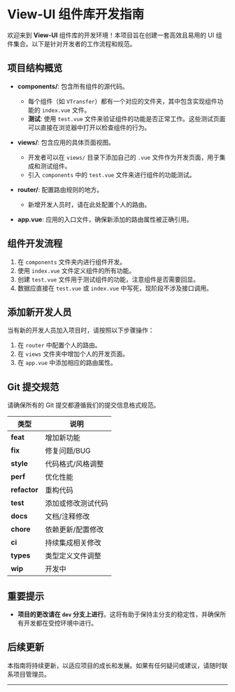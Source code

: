 # View-UI 组件库开发指南

欢迎来到 **View-UI** 组件库的开发环境！本项目旨在创建一套高效且易用的 UI 组件集合。以下是针对开发者的工作流程和规范。

## 项目结构概览

- **components/**: 包含所有组件的源代码。
  - 每个组件（如 `VTransfer`）都有一个对应的文件夹，其中包含实现组件功能的 `index.vue` 文件。
  - **测试**: 使用 `test.vue` 文件来验证组件的功能是否正常工作。这些测试页面可以直接在浏览器中打开以检查组件的行为。

- **views/**: 包含应用的具体页面视图。
  - 开发者可以在 `views/` 目录下添加自己的 `.vue` 文件作为开发页面，用于集成和测试组件。
  - 引入 `components` 中的 `test.vue` 文件来进行组件的功能测试。

- **router/**: 配置路由规则的地方。
  - 新增开发人员时，请在此处配置个人的路由。

- **app.vue**: 应用的入口文件，确保新添加的路由属性被正确引用。

## 组件开发流程

1. 在 `components` 文件夹内进行组件开发。
2. 使用 `index.vue` 文件定义组件的所有功能。
3. 创建 `test.vue` 文件用于测试组件的功能，注意组件是否需要回显。
4. 数据应直接在 `test.vue` 或 `index.vue` 中写死，现阶段不涉及接口调用。

## 添加新开发人员

当有新的开发人员加入项目时，请按照以下步骤操作：
1. 在 `router` 中配置个人的路由。
2. 在 `views` 文件夹中增加个人的开发页面。
3. 在 `app.vue` 中添加相应的路由属性。

## Git 提交规范

请确保所有的 Git 提交都遵循我们的提交信息格式规范。

| 类型       | 说明                     |
|------------|--------------------------|
| **feat**   | 增加新功能               |
| **fix**    | 修复问题/BUG             |
| **style**  | 代码格式/风格调整         |
| **perf**   | 优化性能                 |
| **refactor** | 重构代码               |
| **test**   | 添加或修改测试代码       |
| **docs**   | 文档/注释修改            |
| **chore**  | 依赖更新/配置修改        |
| **ci**     | 持续集成相关修改         |
| **types**  | 类型定义文件调整         |
| **wip**    | 开发中                   |

## **重要提示**

- **项目的更改请在 `dev` 分支上进行**。这将有助于保持主分支的稳定性，并确保所有开发都在受控环境中进行。

## 后续更新

本指南将持续更新，以适应项目的成长和发展。如果有任何疑问或建议，请随时联系项目管理员。

---
